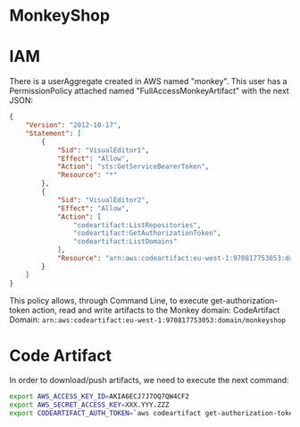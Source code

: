 # MonkeyShop

# IAM

There is a userAggregate created in AWS named "monkey". This user has a PermissionPolicy attached named "FullAccessMonkeyArtifact" with the next JSON:

```json
{
    "Version": "2012-10-17",
    "Statement": [
        {
            "Sid": "VisualEditor1",
            "Effect": "Allow",
            "Action": "sts:GetServiceBearerToken",
            "Resource": "*"
        },
        {
            "Sid": "VisualEditor2",
            "Effect": "Allow",
            "Action": [
                "codeartifact:ListRepositories",
                "codeartifact:GetAuthorizationToken",
                "codeartifact:ListDomains"
            ],
            "Resource": "arn:aws:codeartifact:eu-west-1:970817753053:domain/monkeyshop"
        }
    ]
}
```

This policy allows, through Command Line, to execute get-authorization-token action, read and write artifacts to the Monkey domain:
CodeArtifact Domain: `arn:aws:codeartifact:eu-west-1:970817753053:domain/monkeyshop`

# Code Artifact
In order to download/push artifacts, we need to execute the next command:

```bash
export AWS_ACCESS_KEY_ID=AKIA6ECJ7J7OQ7QW4CF2
export AWS_SECRET_ACCESS_KEY=XXX.YYY.ZZZ
export CODEARTIFACT_AUTH_TOKEN=`aws codeartifact get-authorization-token --domain monkeyshop --domain-owner 970817753053 --region eu-west-1 --query authorizationToken --output text`
```


